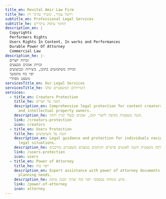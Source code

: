 ```yaml
---
title_en: Revital Amir Law Firm
title_he: רויטל עמיר, משרד עורכי דין
subtitle_en: Professional Legal Services
subtitle_he: תחומי עיסוק עיקריים
description_en: |
  Copyrights
  Performers Rights
  Users Rights In Content, In works and Performances
  Durable Power Of Attorney
  Commercial Law
description_he: |-
  זכויות יוצרים
  זכויות אמנים מבצעים
  זכויות משתמשים בתוכן, ביצירות ובביצועים
  יפוי כח מתמשך
  משפט מסחרי
servicesTitle_en: Our Legal Services
servicesTitle_he: השירותים המשפטיים שלנו
services:
  - title_en: Creators Protection
    title_he: הגנה על יוצרים
    description_en: Comprehensive legal protection for content creators, artists,
      and intellectual property owners.
    description_he: הגנה משפטית מקיפה ליוצרי תוכן, אמנים ובעלי קניין רוחני.
    link: /creators-protection
    icon: creators
  - title_en: Users Protection
    title_he: הגנה על משתמשים
    description_en: Legal guidance and protection for individuals navigating complex
      legal situations.
    description_he: הדרכה משפטית והגנה לאנשים פרטיים הניווטים במצבים משפטיים מורכבים.
    link: /users-protection
    icon: users
  - title_en: Power of Attorney
    title_he: ייפוי כוח
    description_en: Expert assistance with power of attorney documents and estate
      planning needs.
    description_he: סיוע מומחה במסמכי ייפוי כוח וצרכי תכנון עיזבון.
    link: /power-of-attorney
    icon: attorney
---
```

